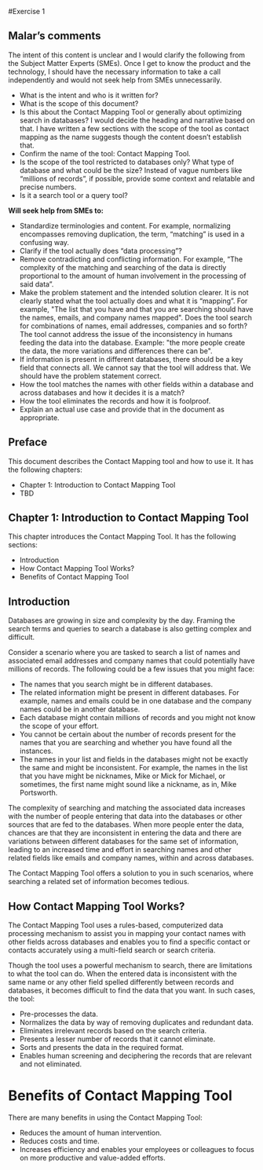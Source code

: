 
#Exercise 1
## **Malar’s comments**
The intent of this content is unclear and I would clarify the following from the Subject Matter Experts (SMEs). Once I get to know the product and the technology, I should have the necessary information to take a call independently and would not seek help from SMEs unnecessarily.

- What is the intent and who is it written for?
- What is the scope of this document?
- Is this about the Contact Mapping Tool or generally about optimizing search in databases? I would decide the heading and narrative based on that. I have written a few sections with the scope of the tool as contact mapping as the name suggests though the content doesn’t establish that.
- Confirm the name of the tool: Contact Mapping Tool.
- Is the scope of the tool restricted to databases only? What type of database and what could be the size? Instead of vague numbers like “millions of records”, if possible, provide some context and relatable and precise numbers.
- Is it a search tool or a query tool?

**Will seek help from SMEs to:**

- Standardize terminologies and content. For example, normalizing encompasses removing duplication, the term, “matching” is used in a confusing way.
- Clarify if the tool actually does “data processing”?
- Remove contradicting and conflicting information. For example, “The complexity of the matching and searching of the data is directly proportional to the amount of human involvement in the processing of said data”.
- Make the problem statement and the intended solution clearer. It is not clearly stated what the tool actually does and what it is “mapping”. For example, "The list that you have and that you are searching should have the names, emails, and company names mapped". Does the tool search for combinations of names, email addresses, companies and so forth? The tool cannot address the issue of the inconsistency in humans feeding the data into the database. Example: "the more people create the data, the more variations and differences there can be".
- If information is present in different databases, there should be a key field that connects all. We cannot say that the tool will address that. We should have the problem statement correct.
- How the tool matches the names with other fields within a database and across databases and how it decides it is a match?
- How the tool eliminates the records and how it is foolproof.
- Explain an actual use case and provide that in the document as appropriate.
## **Preface**
This document describes the Contact Mapping tool and how to use it. It has the following chapters:

- Chapter 1: Introduction to Contact Mapping Tool
- TBD

## **Chapter 1: Introduction to Contact Mapping Tool**
This chapter introduces the Contact Mapping Tool. It has the following sections:

- Introduction
- How Contact Mapping Tool Works?
- Benefits of Contact Mapping Tool

## **Introduction**
Databases are growing in size and complexity by the day. Framing the search terms and queries to search a database is also getting complex and difficult.

Consider a scenario where you are tasked to search a list of names and associated email addresses and company names that could potentially have millions of records. The following could be a few  issues that you might face:

- The names that you search might be in different databases.
- The related information might be present in different databases. For example, names and emails could be in one database and the company names could be in another database.
- Each database might contain millions of records and you might not know the scope of your effort.
- You cannot be certain about the number of records present for the names that you are searching and whether you have found all the instances.
- The names in your list and fields in the databases might not be exactly the same and might be inconsistent. For example, the names in the list that you have might be nicknames, Mike or Mick for Michael, or sometimes, the first name might sound like a nickname, as in, Mike Portsworth.

The complexity of searching and matching the associated data increases with the number of people entering that data into the databases or other sources that are fed to the databases. When more people enter the data, chances are that they are inconsistent in entering the data and there are variations between different databases for the same set of information, leading to an increased time and effort in searching names and other related fields like emails and company names, within and across databases.

The Contact Mapping Tool offers a solution to you in such scenarios, where searching a related set of information becomes tedious.
## **How Contact Mapping Tool Works?**
The Contact Mapping Tool uses a rules-based, computerized data processing mechanism to assist you in mapping your contact names with other fields across databases and enables you to find a specific contact or contacts accurately using a multi-field search or search criteria.

Though the tool uses a powerful mechanism to search, there are limitations to what the tool can do. When the entered data is inconsistent with the same name or any other field spelled differently between records and databases, it becomes difficult to find the data that you want. In such cases, the tool:

- Pre-processes the data.
- Normalizes the data by way of removing duplicates and redundant data.
- Eliminates irrelevant records based on the search criteria.
- Presents a lesser number of records that it cannot eliminate.
- Sorts and presents the data in the required format.
- Enables human screening and deciphering the records that are relevant and not eliminated.
# **Benefits of Contact Mapping Tool**
There are many benefits in using the Contact Mapping Tool:

- Reduces the amount of human intervention.
- Reduces costs and time.
- Increases efficiency and enables your employees or colleagues to focus on more productive and value-added efforts.

